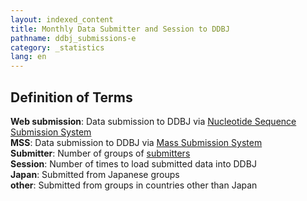 ```yaml
---
layout: indexed_content
title: Monthly Data Submitter and Session to DDBJ
pathname: ddbj_submissions-e
category: _statistics
lang: en
---
```


## Definition of Terms <a name="Definition_of_Terms"></a>

<span style="font-weight:bold">Web submission</span>: Data submission to
DDBJ via [Nucleotide Sequence Submission System](/ddbj/web-submission-e.html)  
<span style="font-weight:bold">MSS</span>: Data submission to DDBJ via
[Mass Submission System](/ddbj/mss-e.html)  
<span style="font-weight:bold">Submitter</span>: Number of groups of
[submitters](/ddbj/submission.html#submitter)  
<span style="font-weight:bold">Session</span>: Number of times to load
submitted data into DDBJ  
<span style="font-weight:bold">Japan</span>: Submitted from Japanese
groups  
<span style="font-weight:bold">other</span>: Submitted from groups in
countries other than Japan 
